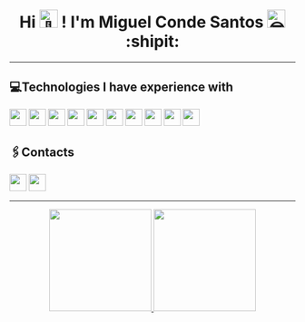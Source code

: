 <h1 align='center'>
  Hi
  <picture>
    <source srcset="https://fonts.gstatic.com/s/e/notoemoji/latest/1f44b/512.webp" type="image/webp">
    <img src="https://fonts.gstatic.com/s/e/notoemoji/latest/1f44b/512.gif" alt="👋" width="32" height="32">
  </picture>! 
  I'm Miguel Conde Santos 
  <picture>
    <source srcset="https://fonts.gstatic.com/s/e/notoemoji/latest/1f60e/512.webp" type="image/webp">
    <img src="https://fonts.gstatic.com/s/e/notoemoji/latest/1f60e/512.gif" alt="😎" width="32" height="32">
  </picture> :shipit:
</h1>
<hr>

## 💻Technologies I have experience with
<div>
<img src="https://img.shields.io/badge/Python-%238ec07c?style=flat-square&logo=python&logoColor=%23fe8019&labelColor=%23504945&color=%23504945"  height="30">
<img src="https://img.shields.io/badge/TypeScript-%238ec07c?style=flat-square&logo=typescript&logoColor=%23fe8019&labelColor=%23504945&color=%23504945" height="30">
<img src="https://img.shields.io/badge/JavaScript-%238ec07c?style=flat-square&logo=javascript&logoColor=%23fe8019&labelColor=%23504945&color=%23504945" height="30">
<img src="https://img.shields.io/badge/Java-%238ec07c?style=flat-square&logo=openjdk&logoColor=%23fe8019&labelColor=%23504945&color=%23504945" height="30">
<img src="https://img.shields.io/badge/HTML5-%238ec07c?style=flat-square&logo=html5&logoColor=%23fe8019&labelColor=%23504945&color=%23504945" height="30">
<img src="https://img.shields.io/badge/CSS3-%238ec07c?style=flat-square&logo=css3&logoColor=%23fe8019&labelColor=%23504945&color=%23504945" height="30">
<img src="https://img.shields.io/badge/Flask-%238ec07c?style=flat-square&logo=flask&logoColor=%23fe8019&labelColor=%23504945&color=%23504945" height="30">
<img src="https://img.shields.io/badge/React-%238ec07c?style=flat-square&logo=react&logoColor=%23fe8019&labelColor=%23504945&color=%23504945" height="30">
<img src="https://img.shields.io/badge/Node.js-%238ec07c?style=flat-square&logo=node.js&logoColor=%23fe8019&labelColor=%23504945&color=%23504945" height="30">
<img src="https://img.shields.io/badge/MySQL-%238ec07c?style=flat-square&logo=MySQL&logoColor=%23fe8019&labelColor=%23504945&color=%23504945" height="30">
</div>


## 🖇️Contacts
<a href="https://www.linkedin.com/in/miguel-conde-santos-a67313271/" target="_blank"><img src="https://img.shields.io/badge/LikedIn-%238ec07c?style=flat-square&logo=linkedin&logoColor=%23fe8019&labelColor=%23504945&color=%23504945" height="30"></a>
<a href="mailto:miguelconde121004@gmail.com" target="_blank"><img src="https://img.shields.io/badge/Email-%238ec07c?style=flat-square&logo=gmail&logoColor=%23fe8019&labelColor=%23504945&color=%23504945" height="30"></a>

<hr>
<div align='center'>
<a href="https://github.com/miguelcondesantos">
<img loading="lazy" height="180em" src="https://github-readme-stats.vercel.app/api/top-langs/?username=miguelcondesantos&layout=compact&langs_count=7&theme=gruvbox"/>
<img loading="lazy" height="180em" src="https://github-readme-stats.vercel.app/api?username=miguelcondesantos&show_icons=true&theme=gruvbox&include_all_commits=true&count_private=true"/>
</div>





